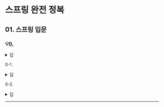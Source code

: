 # 스프링 완전 정복

## 01. 스프링 입문

### 💡[0. ](#질문)

<details> <summary>답</summary> <div markdown="1">  


  ```
  어쩌구저쩌구 입니다
  ```

  ##### 해설

    어쩌구저쩌구 입니다 

</div> </details>


0-1. 

<details> <summary>답</summary> <div markdown="1">  


  ```
  어쩌구저쩌구 입니다
  ```

  ##### 해설

    어쩌구저쩌구 입니다

</div> </details>



0-2. 

<details> <summary>답</summary> <div markdown="1">  


  ```
  ~~~
  ```

  ##### 해설

    어쩌구저쩌구

</div> </details>

---


